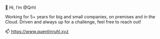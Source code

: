 👋 Hi, I’m @Qrhl

Working for 5+ years for big and small companies, on premises and in the Cloud.
Driven and always up for a challenge, feel free to reach out!

📫 https://www.quentinruhl.xyz

<!---
Qrhl/Qrhl is a ✨ special ✨ repository because its `README.md` (this file) appears on your GitHub profile.
You can click the Preview link to take a look at your changes.
--->
